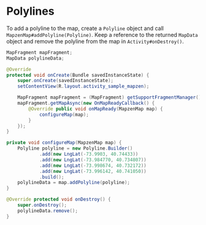 # Polylines

To add a polyline to the map, create a `Polyline` object and call `MapzenMap#addPolyline(Polyline)`. Keep a reference to the returned `MapData` object and remove the polyline from the map in `Activity#onDestroy()`.

```java
MapFragment mapFragment;
MapData polylineData;

@Override
protected void onCreate(Bundle savedInstanceState) {
    super.onCreate(savedInstanceState);
    setContentView(R.layout.activity_sample_mapzen);

    MapFragment mapFragment = (MapFragment) getSupportFragmentManager().findFragmentById(R.id.map_fragment);
    mapFragment.getMapAsync(new OnMapReadyCallback() {
        @Override public void onMapReady(MapzenMap map) {
            configureMap(map);
        }
    });
}

private void configureMap(MapzenMap map) {
    Polyline polyline = new Polyline.Builder()
            .add(new LngLat(-73.9903, 40.74433))
            .add(new LngLat(-73.984770, 40.734807))
            .add(new LngLat(-73.998674, 40.732172))
            .add(new LngLat(-73.996142, 40.741050))
            .build();
    polylineData = map.addPolyline(polyline);
}

@Override protected void onDestroy() {
    super.onDestroy();
    polylineData.remove();
}
```
